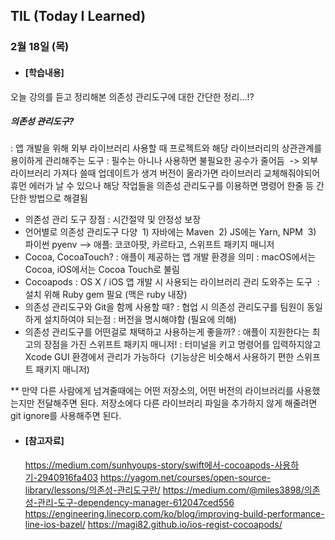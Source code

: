 ## TIL (Today I Learned)
### 2월 18일 (목)

- #### [학습내용]
오늘 강의를 듣고 정리해본 의존성 관리도구에 대한 간단한 정리…!?

  ##### 의존성 관리도구?
: 앱 개발을 위해 외부 라이브러리 사용할 때 프로젝트와 해당 라이브러리의 상관관계를 용이하게 관리해주는 도구
: 필수는 아니나 사용하면 불필요한 공수가 줄어듬
 -> 외부 라이브러리 가져다 쓸때 업데이트가 생겨 버전이 올라가면 라이브러리 교체해줘야되어 휴먼 에러가 날 수 있으나 해당 작업들을 의존성 관리도구를 이용하면 명령어 한줄 등 간단한 방법으로 해결됨
  - 의존성 관리 도구 장점
: 시간절약 및 안정성 보장
  - 언어별로 의존성 관리도구 다양
 1) 자바에는 Maven
 2) JS에는 Yarn, NPM
 3) 파이썬 pyenv
—> 애플: 코코아팟, 카르타고, 스위프트 패키지 매니저
  - Cocoa, CocoaTouch?
: 애플이 제공하는 앱 개발 환경을 의미
: macOS에서는 Cocoa, iOS에서는 Cocoa Touch로 불림
  - Cocoapods : OS X / iOS 앱 개발 시 사용되는 라이브러리 관리 도와주는 도구
 : 설치 위해 Ruby gem 필요 (맥은 ruby 내장)
  - 의존성 관리도구와 Git을 함께 사용할 때?
: 협업 시 의존성 관리도구를 팀원이 동일하게 설치하여야 되는점
: 버전을 명시해야함 (필요에 의해)
  - 의존성 관리도구를 어떤걸로 채택하고 사용하는게 좋을까?
: 애플이 지원한다는 최고의 장점을 가진 스위프트 패키지 매니저!
: 터미널을 키고 명령어를 입력하지않고 Xcode GUI 환경에서 관리가 가능하다
 (기능상은 비슷해서 사용하기 편한 스위프트 패키지 매니저)

  ** 만약 다른 사람에게 넘겨줄때에는 어떤 저장소의, 어떤 버전의 라이브러리를 사용했는지만 전달해주면 된다. 
       저장소에다 다른 라이브러리 파일을 추가하지 않게 해줄려면 git ignore를 사용해주면 된다. 

- #### [참고자료]
  https://medium.com/sunhyoups-story/swift에서-cocoapods-사용하기-2940916fa403
  https://yagom.net/courses/open-source-library/lessons/의존성-관리도구란/
  https://medium.com/@miles3898/의존성-관리-도구-dependency-manager-612047ced556
  https://engineering.linecorp.com/ko/blog/improving-build-performance-line-ios-bazel/
  https://magi82.github.io/ios-regist-cocoapods/

